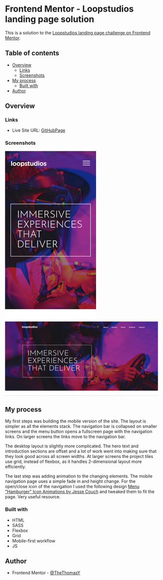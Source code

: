 # Frontend Mentor - Loopstudios landing page solution

This is a solution to the [Loopstudios landing page challenge on Frontend Mentor](https://www.frontendmentor.io/challenges/loopstudios-landing-page-N88J5Onjw).

## Table of contents

- [Overview](#overview)
  - [Links](#links)
  - [Screenshots](#screenshots)
- [My process](#my-process)
  - [Built with](#built-with)
- [Author](#author)

## Overview

### Links

- Live Site URL: [GitHubPage](https://thethomasy.github.io/Loopstudios-Landing-Page/)

### Screenshots

<p float="left">
  <img src="./screenshots/screenshot-mobile.png" width="300px">
  <img src="./screenshots/screenshot-desktop.png">
</p>

## My process

My first steps was building the mobile version of the site. The layout is simpler as all the elements stack. The navigation bar is collapsed on smaller screens and the menu button opens a fullscreen page with the navigation links. On larger screens the links move to the navigation bar.

The desktop layout is slightly more complicated. The hero text and introduction sections are offset and a lot of work went into making sure that they look good across all screen widths. At larger screens the project tiles use grid, instead of flexbox, as it handles 2-dimensional layout more efficiently.

The last step was adding animation to the changing elements. The mobile navigation page uses a simple fade in and height change. For the open/close icon of the navigation I used the following design [Menu "Hamburger" Icon Animations by Jesse Couch](https://codepen.io/designcouch/pen/Atyop) and tweaked them to fit the page. Very useful resource.

### Built with

- HTML
- SASS
- Flexbox
- Grid
- Mobile-first workflow
- JS

## Author

- Frontend Mentor - [@TheThomasY](https://www.frontendmentor.io/profile/TheThomasY)
